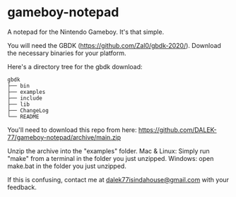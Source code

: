 # gameboy-notepad
A notepad for the Nintendo Gameboy. It's that simple.

You will need the GBDK (https://github.com/Zal0/gbdk-2020/). Download the necessary binaries for your platform.

Here's a directory tree for the gbdk download:

```
gbdk
├── bin
├── examples
├── include
├── lib
├── ChangeLog
└── README
```

You'll need to download this repo from here: https://github.com/DALEK-77/gameboy-notepad/archive/main.zip

Unzip the archive into the "examples" folder.
Mac & Linux: Simply run "make" from a terminal in the folder you just unzipped.
Windows: open make.bat in the folder you just unzipped.



If this is confusing, contact me at dalek77isindahouse@gmail.com with your feedback.
